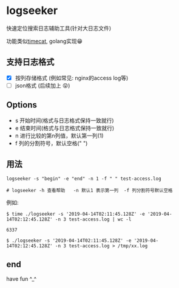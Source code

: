# logseeker
快速定位搜索日志辅助工具(针对大日志文件)

功能类似[timecat](https://github.com/fanfank/timecat), golang实现😁

## 支持日志格式

- [x] 按列存储格式 (例如常见: nginx的access log等)
- [ ] json格式  (后续加上 😝)

## Options

- s 开始时间(格式与日志格式保持一致就行)
- e 结束时间(格式与日志格式保持一致就行)
- n 进行比较的第n列值，默认第一列(1)
- f 列的分割符号，默认空格(" ")

## 用法

```shell
logseeker -s "begin" -e "end" -n 1 -f " " test-access.log

# logseeker -h 查看帮助   -n 默认1 表示第一列  -f 列分割符号默认空格

```

例如:
```shell
$ time ./logseeker -s '2019-04-14T02:11:45.128Z' -e '2019-04-14T02:12:45.128Z' -n 3 test-access.log | wc -l

6337

$ ./logseeker -s '2019-04-14T02:11:45.128Z' -e '2019-04-14T02:12:45.128Z' -n 3 test-access.log > /tmp/xx.log
```


## end

have fun ^_^